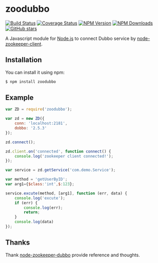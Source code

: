 # zoodubbo

[![Build Status](https://api.travis-ci.org/Corey600/zoodubbo.svg)](http://travis-ci.org/Corey600/zoodubbo)
[![Coverage Status](https://coveralls.io/repos/github/Corey600/zoodubbo/badge.svg)](https://coveralls.io/github/Corey600/zoodubbo)
[![NPM Version](http://img.shields.io/npm/v/zoodubbo.svg?style=flat)](https://www.npmjs.org/package/zoodubbo)
[![NPM Downloads](https://img.shields.io/npm/dm/zoodubbo.svg?style=flat)](https://www.npmjs.org/package/zoodubbo)
[![GitHub stars](https://img.shields.io/github/stars/Corey600/zoodubbo.svg?style=flat&label=Star)](https://github.com/Corey600/zoodubbo)

A Javascript module for 
[Node.js](http://nodejs.org)
to connect Dubbo service by
[node-zookeeper-client](https://github.com/alexguan/node-zookeeper-client).

## Installation

You can install it using npm:

```bash
$ npm install zoodubbo
```

## Example

```javascript
var ZD = require('zoodubbo');

var zd = new ZD({
    conn: 'localhost:2181',
    dobbo: '2.5.3'
});

zd.connect();

zd.client.on('connected', function connect() {
    console.log('zookeeper client connected!');
});

var service = zd.getService('com.demo.Service');

var method = 'getUserByID';
var arg1={$class:'int',$:123};

service.excute(method, [arg1], function (err, data) {
    console.log('excute');
    if (err) {
        console.log(err);
        return;
    }
    console.log(data)
});
```

## Thanks

Thank 
[node-zookeeper-dubbo](https://github.com/p412726700/node-zookeeper-dubbo)
provide reference and thoughts.
